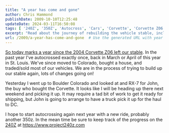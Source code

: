 ```yaml
---
title: "A year has come and gone"
author: Chris Hammond
publishDate: 2009-10-10T12:25:48
updateDate: 2024-03-11T16:50:08
tags: [ '240Z', '350Z', 'Autocross', 'Cars', 'Corvette', 'Corvette Z06', 'Corvettez06', 'CorvetteZ06org', 'Datsun', 'Nissan', 'Project 240Z', 'Project 350Z', 'Project240z', 'Project240Zcom', 'Project350z', 'Project350zcom' ]
excerpt: "Read about the journey of rebuilding the vehicle stable, including autocross plans in Colorado and picking up an RX-7 in Boulder. Follow the updates on Project240Z."
url: /2009/a-year-has-come-and-gone  # Use the generated URL with year
---
```

<p><a href="https://www.corvettez06.org/Blog/itemId/397/The-Corvette-is-Gone.aspx" target="_blank">So today marks a year since the 2004 Corvette Z06 left our stable</a>. In the past year I've autocrossed exactly once, back in March or April of this year in St. Louis. We've since moved to Colorado, bought a house, and traded/sold most of our vehicles. We are in the process of trying to build up our stable again, lots of changes going on!</p>  <p>Yesterday I went up to Boulder Colorado and looked at and RX-7 for John, the buy who bought the Corvette. It looks like I will be heading up there next weekend and picking it up. It may require a tad bit of work to get it ready for shipping, but John is going to arrange to have a truck pick it up for the haul to DC.</p>  <p>I hope to start autocrossing again next year with a new ride, probably another 350z. In the mean time be sure to keep track of the progress on the <a href="https://www.project240z.com/" target="_blank">240Z</a> at <a href="https://www.project240z.com">https://www.project240z.com</a></p> 


